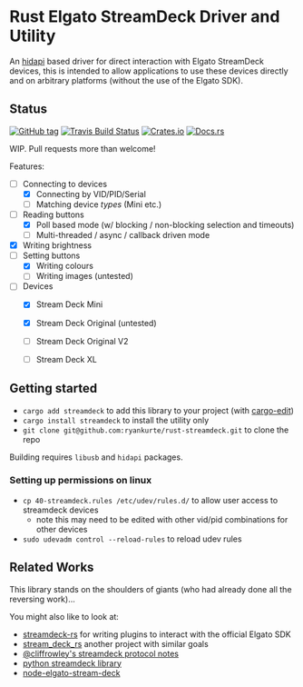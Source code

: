 # Rust Elgato StreamDeck Driver and Utility

An [hidapi](https://crates.io/crates/hidapi) based driver for direct interaction with Elgato StreamDeck devices, this is intended to allow applications to use these devices directly and on arbitrary platforms (without the use of the Elgato SDK).


## Status

[![GitHub tag](https://img.shields.io/github/tag/ryankurte/rust-streamdeck.svg)](https://github.com/ryankurte/rust-streamdeck)
[![Travis Build Status](https://travis-ci.org/ryankurte/rust-streamdeck.svg?branch=master)](https://travis-ci.org/ryankurte/rust-streamdeck)
[![Crates.io](https://img.shields.io/crates/v/streamdeck.svg)](https://crates.io/crates/streamdeck)
[![Docs.rs](https://docs.rs/streamdeck/badge.svg)](https://docs.rs/streamdeck)

WIP. Pull requests more than welcome!

Features:

- [ ] Connecting to devices
  - [x] Connecting by VID/PID/Serial
  - [ ] Matching device _types_ (Mini etc.)
- [ ] Reading buttons
  - [x] Poll based mode (w/ blocking / non-blocking selection and timeouts)
  - [ ] Multi-threaded / async / callback driven mode
- [x] Writing brightness
- [ ] Setting buttons
  - [x] Writing colours
  - [ ] Writing images (untested)
- [ ] Devices
  - [x] Stream Deck Mini
  - [x] Stream Deck Original (untested)
  - [ ] Stream Deck Original V2
  - [ ] Stream Deck XL


## Getting started

- `cargo add streamdeck` to add this library to your project (with [cargo-edit](https://github.com/killercup/cargo-edit))
- `cargo install streamdeck` to install the utility only
- `git clone git@github.com:ryankurte/rust-streamdeck.git` to clone the repo

Building requires `libusb` and `hidapi` packages.

### Setting up permissions on linux

- `cp 40-streamdeck.rules /etc/udev/rules.d/` to allow user access to streamdeck devices
  - note this may need to be edited with other vid/pid combinations for other devices
- `sudo udevadm control --reload-rules` to reload udev rules


## Related Works

This library stands on the shoulders of giants (who had already done all the reversing work)...

You might also like to look at:

- [streamdeck-rs](https://crates.io/crates/streamdeck-rs) for writing plugins to interact with the official Elgato SDK
- [stream_deck_rs](https://crates.io/crates/stream_deck_rs) another project with similar goals
- [@cliffrowley's streamdeck protocol notes](https://gist.github.com/cliffrowley/d18a9c4569537b195f2b1eb6c68469e0)
- [python streamdeck library](https://github.com/abcminiuser/python-elgato-streamdeck)
- [node-elgato-stream-deck](https://github.com/Lange/node-elgato-stream-deck/blob/master/NOTES.md)
